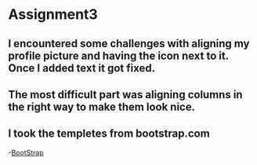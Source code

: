 # Assignment3

## I encountered some challenges with aligning my profile picture and having the icon next to it. Once I added text it got fixed. 

## The most difficult part was aligning columns in the right way to make them look nice.

## I took the templetes from bootstrap.com

-[BootStrap](https://getbootstrap.com/docs/4.3/examples/)
